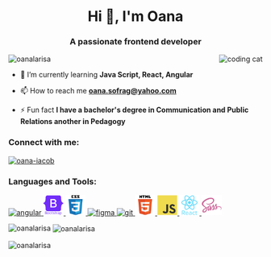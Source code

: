 <h1 align="center">Hi 👋, I'm Oana</h1>
<h3 align="center">A passionate frontend developer</h3>
<img align="right" alt="coding cat" widtht"300" src="https://media0.giphy.com/media/v1.Y2lkPTc5MGI3NjExb2NscHNpM2VkNHVjYThnendtMGE3MDhhZms4NDRmYmg2eHB1NHAyayZlcD12MV9pbnRlcm5hbF9naWZfYnlfaWQmY3Q9Zw/6ib6KPmkeAjDTxMxij/giphy.gif">
<p align="left"> <img src="https://komarev.com/ghpvc/?username=oanalarisa&label=Profile%20views&color=0e75b6&style=flat" alt="oanalarisa" /> </p>

- 🌱 I’m currently learning **Java Script, React, Angular**

- 📫 How to reach me **oana.sofrag@yahoo.com**

- ⚡ Fun fact **I have a bachelor's degree in Communication and Public Relations another in Pedagogy**

<h3 align="left">Connect with me:</h3>
<p align="left">
<a href="https://linkedin.com/in/oana-iacob" target="blank"><img align="center" src="https://raw.githubusercontent.com/rahuldkjain/github-profile-readme-generator/master/src/images/icons/Social/linked-in-alt.svg" alt="oana-iacob" height="30" width="40" /></a>
</p>

<h3 align="left">Languages and Tools:</h3>
<p align="left"> <a href="https://angular.io" target="_blank" rel="noreferrer"> <img src="https://angular.io/assets/images/logos/angular/angular.svg" alt="angular" width="40" height="40"/> </a> <a href="https://getbootstrap.com" target="_blank" rel="noreferrer"> <img src="https://raw.githubusercontent.com/devicons/devicon/master/icons/bootstrap/bootstrap-plain-wordmark.svg" alt="bootstrap" width="40" height="40"/> </a> <a href="https://www.w3schools.com/css/" target="_blank" rel="noreferrer"> <img src="https://raw.githubusercontent.com/devicons/devicon/master/icons/css3/css3-original-wordmark.svg" alt="css3" width="40" height="40"/> </a> <a href="https://www.figma.com/" target="_blank" rel="noreferrer"> <img src="https://www.vectorlogo.zone/logos/figma/figma-icon.svg" alt="figma" width="40" height="40"/> </a> <a href="https://git-scm.com/" target="_blank" rel="noreferrer"> <img src="https://www.vectorlogo.zone/logos/git-scm/git-scm-icon.svg" alt="git" width="40" height="40"/> </a> <a href="https://www.w3.org/html/" target="_blank" rel="noreferrer"> <img src="https://raw.githubusercontent.com/devicons/devicon/master/icons/html5/html5-original-wordmark.svg" alt="html5" width="40" height="40"/> </a> <a href="https://developer.mozilla.org/en-US/docs/Web/JavaScript" target="_blank" rel="noreferrer"> <img src="https://raw.githubusercontent.com/devicons/devicon/master/icons/javascript/javascript-original.svg" alt="javascript" width="40" height="40"/> </a> <a href="https://reactjs.org/" target="_blank" rel="noreferrer"> <img src="https://raw.githubusercontent.com/devicons/devicon/master/icons/react/react-original-wordmark.svg" alt="react" width="40" height="40"/> </a> <a href="https://sass-lang.com" target="_blank" rel="noreferrer"> <img src="https://raw.githubusercontent.com/devicons/devicon/master/icons/sass/sass-original.svg" alt="sass" width="40" height="40"/> </a> </p>

<p><img align="left" src="https://github-readme-stats.vercel.app/api/top-langs?username=oanalarisa&show_icons=true&locale=en&layout=compact" alt="oanalarisa" /></p>

<p>&nbsp;<img align="center" src="https://github-readme-stats.vercel.app/api?username=oanalarisa&show_icons=true&locale=en" alt="oanalarisa" /></p>

<p><img align="center" src="https://github-readme-streak-stats.herokuapp.com/?user=oanalarisa&" alt="oanalarisa" /></p>
